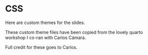 # CSS

Here are custom themes for the slides.

These custom theme files have been copied from the lovely quarto workshop I co-ran with Carlos Cámara.

Full credit for these goes to Carlos.